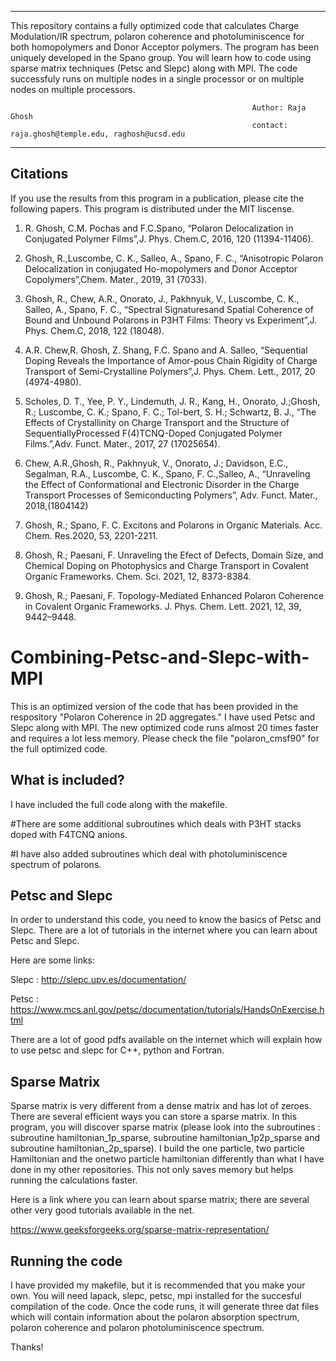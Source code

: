 

_____________________________________________________________________________________________________________________________________
This repository contains a fully optimized code that calculates Charge Modulation/IR spectrum, polaron coherence and photoluminiscence for both homopolymers and Donor Acceptor polymers. The program has been uniquely developed in the Spano group. You will learn how to code using sparse matrix techniques (Petsc and Slepc) along with MPI. The code successfuly runs on multiple nodes in a single processor or on multiple nodes on multiple processors. 
      
                                                          Author: Raja Ghosh 
                                                          contact: raja.ghosh@temple.edu, raghosh@ucsd.edu
--------------------------------------------------------------------------------------------------------------------------------------
Citations
----------------

If you use the results from this program in a publication, please cite the following papers. This program is distributed 
under the MIT liscense.


1. R. Ghosh, C.M. Pochas and F.C.Spano, “Polaron Delocalization in Conjugated Polymer Films”,J. Phys. Chem.C, 2016, 120 (11394-11406).

2. Ghosh, R.,Luscombe, C. K., Salleo, A., Spano, F. C., “Anisotropic Polaron Delocalization in conjugated Ho-mopolymers and Donor Acceptor Copolymers”,Chem. Mater., 2019, 31 (7033).

3. Ghosh, R., Chew, A.R., Onorato, J., Pakhnyuk, V., Luscombe, C. K., Salleo, A., Spano, F. C., “Spectral Signaturesand Spatial Coherence of Bound and Unbound Polarons in P3HT Films: Theory vs Experiment”,J. Phys. Chem.C, 2018, 122 (18048).

4. A.R. Chew,R. Ghosh, Z. Shang, F.C. Spano and A. Salleo, “Sequential Doping Reveals the Importance of Amor-pous Chain Rigidity of Charge Transport of Semi-Crystalline Polymers”,J. Phys. Chem. Lett., 2017, 20 (4974-4980).

5. Scholes, D. T., Yee, P. Y., Lindemuth, J. R., Kang, H., Onorato, J.;Ghosh, R.; Luscombe, C. K.; Spano, F. C.; Tol-bert, S. H.; Schwartz, B. J., “The Effects of Crystallinity on Charge Transport and the Structure of SequentiallyProcessed F(4)TCNQ-Doped Conjugated Polymer Films.”,Adv. Funct. Mater., 2017, 27 (17025654).

6. Chew, A.R.,Ghosh, R., Pakhnyuk, V., Onorato, J.; Davidson, E.C., Segalman, R.A., Luscombe, C. K., Spano, F. C.,Salleo, A., “Unraveling the Effect of Conformational and Electronic Disorder in the Charge Transport Processes of Semiconducting Polymers”, Adv. Funct. Mater., 2018,(1804142)

7. Ghosh, R.; Spano, F. C. Excitons and Polarons in Organic Materials. Acc. Chem. Res.2020, 53, 2201-2211.

8. Ghosh, R.; Paesani, F. Unraveling the Efect of Defects, Domain Size, and Chemical Doping on Photophysics and Charge Transport in Covalent Organic Frameworks. Chem.
Sci. 2021, 12, 8373-8384.

9.  Ghosh, R.; Paesani, F. Topology-Mediated Enhanced Polaron Coherence in Covalent Organic Frameworks. J. Phys. Chem. Lett. 2021, 12, 39, 9442–9448.

# Combining-Petsc-and-Slepc-with-MPI

This is an optimized version of the code that has been provided in the respository "Polaron Coherence in 2D aggregates." I have used Petsc and Slepc along with MPI. The new optimized code runs almost 20 times faster and requires a lot less memory. Please check the file "polaron_cmsf90" for the full optimized code.

What is included?
-----------------

I have included the full code along with the makefile. 

#There are some additional subroutines which deals with P3HT stacks doped with F4TCNQ anions.

#I have also added subroutines which deal with photoluminiscence spectrum of polarons. 


Petsc and Slepc
---------------
In order to understand this code, you need to know the basics of Petsc and Slepc. There are a lot of tutorials in the internet where you can learn about Petsc and Slepc. 

Here are some links:

Slepc : http://slepc.upv.es/documentation/

Petsc : https://www.mcs.anl.gov/petsc/documentation/tutorials/HandsOnExercise.html

There are a lot of good pdfs available on the internet which will explain how to use petsc and slepc for C++, python and Fortran. 


Sparse Matrix
---------------

Sparse matrix is very different from a dense matrix and has lot of zeroes. There are several efficient ways you can store a sparse matrix. In this program, you will discover sparse matrix (please look into the subroutines : subroutine hamiltonian_1p_sparse, subroutine hamiltonian_1p2p_sparse and subroutine hamiltonian_2p_sparse). I build the one particle, two particle Hamiltonian and the onetwo particle hamiltonian differently than what I have done in my other repositories. This not only saves memory but helps running the calculations faster. 

Here is a link where you can learn about sparse matrix; there are several other very good tutorials available in the net.

https://www.geeksforgeeks.org/sparse-matrix-representation/


Running the code
----------------

I have provided my makefile, but it is recommended that you make your own. You will need lapack, slepc, petsc, mpi installed for the succesful compilation of the code. Once the code runs, it will generate three dat files which will contain information about the polaron absorption spectrum, polaron coherence and polaron photoluminiscence spectrum.




Thanks!



